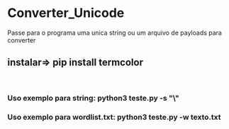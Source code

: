 # Converter_Unicode

</h1>Passe para o programa uma unica string ou um arquivo de payloads para converter</h1>
</br>
<h2>instalar=> pip install termcolor</h2>
</br>

<h3>Uso exemplo para string: python3 teste.py -s "\"<img/src/onerror=alert(0)\"@xss.com"</h3>
</br>
<h3>Uso exemplo para wordlist.txt: python3 teste.py -w texto.txt</h3>
